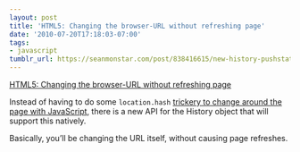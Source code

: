 ```yaml
---
layout: post
title: 'HTML5: Changing the browser-URL without refreshing page'
date: '2010-07-20T17:18:03-07:00'
tags:
- javascript
tumblr_url: https://seanmonstar.com/post/838416615/new-history-pushstate
---
```

[HTML5: Changing the browser-URL without refreshing page](http://www.spoiledmilk.dk/blog/?p=1922)  

Instead of having to do some `location.hash` [trickery to change around the page with JavaScript](http://seanmonstar.com/2022/07/28/2010-05-13-making-an-ajax-single-page-site-with-mootools.html), there is a new API for the History object that will support this natively.

Basically, you’ll be changing the URL itself, without causing page refreshes.

